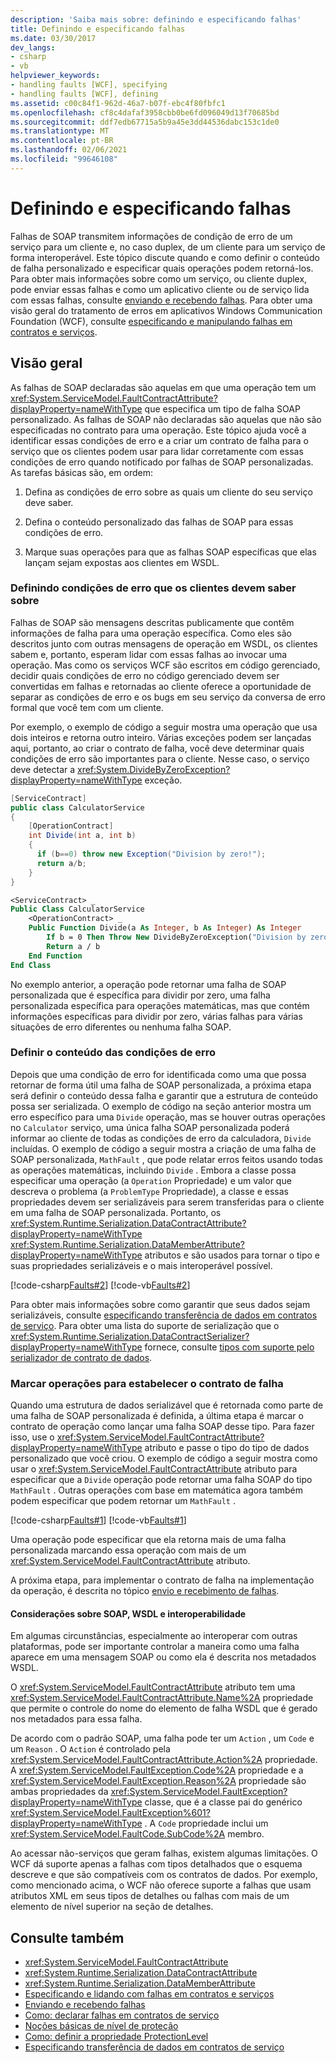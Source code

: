 ```yaml
---
description: 'Saiba mais sobre: definindo e especificando falhas'
title: Definindo e especificando falhas
ms.date: 03/30/2017
dev_langs:
- csharp
- vb
helpviewer_keywords:
- handling faults [WCF], specifying
- handling faults [WCF], defining
ms.assetid: c00c84f1-962d-46a7-b07f-ebc4f80fbfc1
ms.openlocfilehash: cf8c4dafaf3958cbb0be6fd096049d13f70685bd
ms.sourcegitcommit: ddf7edb67715a5b9a45e3dd44536dabc153c1de0
ms.translationtype: MT
ms.contentlocale: pt-BR
ms.lasthandoff: 02/06/2021
ms.locfileid: "99646108"
---
```

# <a name="defining-and-specifying-faults"></a>Definindo e especificando falhas

Falhas de SOAP transmitem informações de condição de erro de um serviço para um cliente e, no caso duplex, de um cliente para um serviço de forma interoperável. Este tópico discute quando e como definir o conteúdo de falha personalizado e especificar quais operações podem retorná-los. Para obter mais informações sobre como um serviço, ou cliente duplex, pode enviar essas falhas e como um aplicativo cliente ou de serviço lida com essas falhas, consulte [enviando e recebendo falhas](sending-and-receiving-faults.md). Para obter uma visão geral do tratamento de erros em aplicativos Windows Communication Foundation (WCF), consulte [especificando e manipulando falhas em contratos e serviços](specifying-and-handling-faults-in-contracts-and-services.md).  
  
## <a name="overview"></a>Visão geral  

 As falhas de SOAP declaradas são aquelas em que uma operação tem um <xref:System.ServiceModel.FaultContractAttribute?displayProperty=nameWithType> que especifica um tipo de falha SOAP personalizado. As falhas de SOAP não declaradas são aquelas que não são especificadas no contrato para uma operação. Este tópico ajuda você a identificar essas condições de erro e a criar um contrato de falha para o serviço que os clientes podem usar para lidar corretamente com essas condições de erro quando notificado por falhas de SOAP personalizadas. As tarefas básicas são, em ordem:  
  
1. Defina as condições de erro sobre as quais um cliente do seu serviço deve saber.  
  
2. Defina o conteúdo personalizado das falhas de SOAP para essas condições de erro.  
  
3. Marque suas operações para que as falhas SOAP específicas que elas lançam sejam expostas aos clientes em WSDL.  
  
### <a name="defining-error-conditions-that-clients-should-know-about"></a>Definindo condições de erro que os clientes devem saber sobre  

 Falhas de SOAP são mensagens descritas publicamente que contêm informações de falha para uma operação específica. Como eles são descritos junto com outras mensagens de operação em WSDL, os clientes sabem e, portanto, esperam lidar com essas falhas ao invocar uma operação. Mas como os serviços WCF são escritos em código gerenciado, decidir quais condições de erro no código gerenciado devem ser convertidas em falhas e retornadas ao cliente oferece a oportunidade de separar as condições de erro e os bugs em seu serviço da conversa de erro formal que você tem com um cliente.  
  
 Por exemplo, o exemplo de código a seguir mostra uma operação que usa dois inteiros e retorna outro inteiro. Várias exceções podem ser lançadas aqui, portanto, ao criar o contrato de falha, você deve determinar quais condições de erro são importantes para o cliente. Nesse caso, o serviço deve detectar a <xref:System.DivideByZeroException?displayProperty=nameWithType> exceção.  
  
```csharp  
[ServiceContract]  
public class CalculatorService  
{  
    [OperationContract]
    int Divide(int a, int b)  
    {  
      if (b==0) throw new Exception("Division by zero!");  
      return a/b;  
    }  
}  
```  
  
```vb
<ServiceContract> _
Public Class CalculatorService
    <OperationContract> _
    Public Function Divide(a As Integer, b As Integer) As Integer
        If b = 0 Then Throw New DivideByZeroException("Division by zero!")
        Return a / b
    End Function
End Class
```
  
 No exemplo anterior, a operação pode retornar uma falha de SOAP personalizada que é específica para dividir por zero, uma falha personalizada específica para operações matemáticas, mas que contém informações específicas para dividir por zero, várias falhas para várias situações de erro diferentes ou nenhuma falha SOAP.  
  
### <a name="define-the-content-of-error-conditions"></a>Definir o conteúdo das condições de erro  

 Depois que uma condição de erro for identificada como uma que possa retornar de forma útil uma falha de SOAP personalizada, a próxima etapa será definir o conteúdo dessa falha e garantir que a estrutura de conteúdo possa ser serializada. O exemplo de código na seção anterior mostra um erro específico para uma `Divide` operação, mas se houver outras operações no `Calculator` serviço, uma única falha SOAP personalizada poderá informar ao cliente de todas as condições de erro da calculadora, `Divide` incluídas. O exemplo de código a seguir mostra a criação de uma falha de SOAP personalizada, `MathFault` , que pode relatar erros feitos usando todas as operações matemáticas, incluindo `Divide` . Embora a classe possa especificar uma operação (a `Operation` Propriedade) e um valor que descreva o problema (a `ProblemType` Propriedade), a classe e essas propriedades devem ser serializáveis para serem transferidas para o cliente em uma falha de SOAP personalizada. Portanto, os <xref:System.Runtime.Serialization.DataContractAttribute?displayProperty=nameWithType> <xref:System.Runtime.Serialization.DataMemberAttribute?displayProperty=nameWithType> atributos e são usados para tornar o tipo e suas propriedades serializáveis e o mais interoperável possível.  
  
 [!code-csharp[Faults#2](../../../samples/snippets/csharp/VS_Snippets_CFX/faults/cs/service.cs#2)]
 [!code-vb[Faults#2](../../../samples/snippets/visualbasic/VS_Snippets_CFX/faults/vb/service.vb#2)]  
  
 Para obter mais informações sobre como garantir que seus dados sejam serializáveis, consulte [especificando transferência de dados em contratos de serviço](./feature-details/specifying-data-transfer-in-service-contracts.md). Para obter uma lista do suporte de serialização que o <xref:System.Runtime.Serialization.DataContractSerializer?displayProperty=nameWithType> fornece, consulte [tipos com suporte pelo serializador de contrato de dados](./feature-details/types-supported-by-the-data-contract-serializer.md).  
  
### <a name="mark-operations-to-establish-the-fault-contract"></a>Marcar operações para estabelecer o contrato de falha  

 Quando uma estrutura de dados serializável que é retornada como parte de uma falha de SOAP personalizada é definida, a última etapa é marcar o contrato de operação como lançar uma falha SOAP desse tipo. Para fazer isso, use o <xref:System.ServiceModel.FaultContractAttribute?displayProperty=nameWithType> atributo e passe o tipo do tipo de dados personalizado que você criou. O exemplo de código a seguir mostra como usar o <xref:System.ServiceModel.FaultContractAttribute> atributo para especificar que a `Divide` operação pode retornar uma falha SOAP do tipo `MathFault` . Outras operações com base em matemática agora também podem especificar que podem retornar um `MathFault` .  
  
 [!code-csharp[Faults#1](../../../samples/snippets/csharp/VS_Snippets_CFX/faults/cs/service.cs#1)]
 [!code-vb[Faults#1](../../../samples/snippets/visualbasic/VS_Snippets_CFX/faults/vb/service.vb#1)]  
  
 Uma operação pode especificar que ela retorna mais de uma falha personalizada marcando essa operação com mais de um <xref:System.ServiceModel.FaultContractAttribute> atributo.  
  
 A próxima etapa, para implementar o contrato de falha na implementação da operação, é descrita no tópico [envio e recebimento de falhas](sending-and-receiving-faults.md).  
  
#### <a name="soap-wsdl-and-interoperability-considerations"></a>Considerações sobre SOAP, WSDL e interoperabilidade  

 Em algumas circunstâncias, especialmente ao interoperar com outras plataformas, pode ser importante controlar a maneira como uma falha aparece em uma mensagem SOAP ou como ela é descrita nos metadados WSDL.  
  
 O <xref:System.ServiceModel.FaultContractAttribute> atributo tem uma <xref:System.ServiceModel.FaultContractAttribute.Name%2A> propriedade que permite o controle do nome do elemento de falha WSDL que é gerado nos metadados para essa falha.  
  
 De acordo com o padrão SOAP, uma falha pode ter um `Action` , um `Code` e um `Reason` . O `Action` é controlado pela <xref:System.ServiceModel.FaultContractAttribute.Action%2A> propriedade. A <xref:System.ServiceModel.FaultException.Code%2A> propriedade e a <xref:System.ServiceModel.FaultException.Reason%2A> propriedade são ambas propriedades da <xref:System.ServiceModel.FaultException?displayProperty=nameWithType> classe, que é a classe pai do genérico <xref:System.ServiceModel.FaultException%601?displayProperty=nameWithType> . A `Code` propriedade inclui um <xref:System.ServiceModel.FaultCode.SubCode%2A> membro.  
  
 Ao acessar não-serviços que geram falhas, existem algumas limitações. O WCF dá suporte apenas a falhas com tipos detalhados que o esquema descreve e que são compatíveis com os contratos de dados. Por exemplo, como mencionado acima, o WCF não oferece suporte a falhas que usam atributos XML em seus tipos de detalhes ou falhas com mais de um elemento de nível superior na seção de detalhes.  
  
## <a name="see-also"></a>Consulte também

- <xref:System.ServiceModel.FaultContractAttribute>
- <xref:System.Runtime.Serialization.DataContractAttribute>
- <xref:System.Runtime.Serialization.DataMemberAttribute>
- [Especificando e lidando com falhas em contratos e serviços](specifying-and-handling-faults-in-contracts-and-services.md)
- [Enviando e recebendo falhas](sending-and-receiving-faults.md)
- [Como: declarar falhas em contratos de serviço](how-to-declare-faults-in-service-contracts.md)
- [Noções básicas de nível de proteção](understanding-protection-level.md)
- [Como: definir a propriedade ProtectionLevel](how-to-set-the-protectionlevel-property.md)
- [Especificando transferência de dados em contratos de serviço](./feature-details/specifying-data-transfer-in-service-contracts.md)
